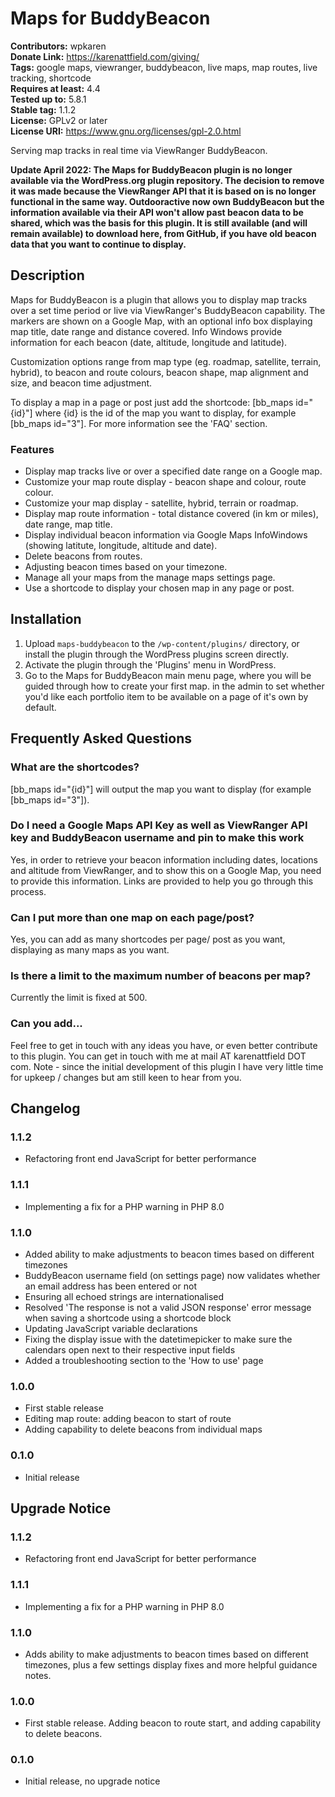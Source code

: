 # Maps for BuddyBeacon 
**Contributors:** wpkaren  
**Donate Link:** https://karenattfield.com/giving/  
**Tags:** google maps, viewranger, buddybeacon, live maps, map routes, live tracking, shortcode  
**Requires at least:** 4.4  
**Tested up to:** 5.8.1  
**Stable tag:** 1.1.2  
**License:** GPLv2 or later  
**License URI:** https://www.gnu.org/licenses/gpl-2.0.html  

Serving map tracks in real time via ViewRanger BuddyBeacon.

**Update April 2022: The Maps for BuddyBeacon plugin is no longer available via the WordPress.org plugin repository. The decision to remove it was made because the ViewRanger API that it is based on is no longer functional in the same way. Outdooractive now own BuddyBeacon but the information available via their API won't allow past beacon data to be shared, which was the basis for this plugin. It is still available (and will remain available) to download here, from GitHub, if you have old beacon data that you want to continue to display.**


## Description 

Maps for BuddyBeacon is a plugin that allows you to display map tracks over a set time period or live via ViewRanger's BuddyBeacon capability. The markers are shown on a Google Map, with an optional info box displaying map title, date range and distance covered. Info Windows provide information for each beacon (date, altitude, longitude and latitude).

Customization options range from map type (eg. roadmap, satellite, terrain, hybrid), to beacon and route colours, beacon shape, map alignment and size, and beacon time adjustment.

To display a map in a page or post just add the shortcode: [bb_maps id="{id}"] where {id} is the id of the map you want to display, for example [bb_maps id="3"]. For more information see the 'FAQ' section.



### Features

* Display map tracks live or over a specified date range on a Google map.
* Customize your map route display - beacon shape and colour, route colour.
* Customize your map display - satellite, hybrid, terrain or roadmap. 
* Display map route information - total distance covered (in km or miles), date range, map title.
* Display individual beacon information via Google Maps InfoWindows (showing latitute, longitude, altitude and date).
* Delete beacons from routes.
* Adjusting beacon times based on your timezone.
* Manage all your maps from the manage maps settings page.
* Use a shortcode to display your chosen map in any page or post.



## Installation 


1. Upload `maps-buddybeacon` to the `/wp-content/plugins/` directory, or install the plugin through the WordPress plugins screen directly.
1. Activate the plugin through the 'Plugins' menu in WordPress.
1. Go to the Maps for BuddyBeacon main menu page, where you will be guided through how to create your first map. in the admin to set whether you'd like each portfolio item to be available on a page of it's own by default.




## Frequently Asked Questions 


### What are the shortcodes? 

[bb_maps id="{id}"] will output the map you want to display (for example [bb_maps id="3"]).


### Do I need a Google Maps API Key as well as ViewRanger API key and BuddyBeacon username and pin to make this work 

Yes, in order to retrieve your beacon information including dates, locations and altitude from ViewRanger, and to show this on a Google Map, you need to provide this information. Links are provided to help you go through this process.


### Can I put more than one map on each page/post? 

Yes, you can add as many shortcodes per page/ post as you want, displaying as many maps as you want.


### Is there a limit to the maximum number of beacons per map?

Currently the limit is fixed at 500.


###  Can you add... 

Feel free to get in touch with any ideas you have, or even better contribute to this plugin. You can get in touch with me at mail AT karenattfield DOT com. Note - since the initial development of this plugin I have very little time for upkeep / changes but am still keen to hear from you.



## Changelog 

### 1.1.2
* Refactoring front end JavaScript for better performance

### 1.1.1
* Implementing a fix for a PHP warning in PHP 8.0

### 1.1.0
* Added ability to make adjustments to beacon times based on different timezones
* BuddyBeacon username field (on settings page) now validates whether an email address has been entered or not
* Ensuring all echoed strings are internationalised
* Resolved 'The response is not a valid JSON response' error message when saving a shortcode using a shortcode block
* Updating JavaScript variable declarations
* Fixing the display issue with the datetimepicker to make sure the calendars open next to their respective input fields
* Added a troubleshooting section to the 'How to use' page

### 1.0.0
* First stable release
* Editing map route: adding beacon to start of route
* Adding capability to delete beacons from individual maps

### 0.1.0 
* Initial release

## Upgrade Notice 

### 1.1.2
* Refactoring front end JavaScript for better performance

### 1.1.1
* Implementing a fix for a PHP warning in PHP 8.0

### 1.1.0
* Adds ability to make adjustments to beacon times based on different timezones, plus a few settings display fixes and more helpful guidance notes.


### 1.0.0
* First stable release. Adding beacon to route start, and adding capability to delete beacons.

### 0.1.0 
* Initial release, no upgrade notice




